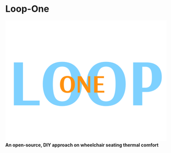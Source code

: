 # Loop-One
![LoopOne_Logo](/assets/images/LoopOne_Logo.png)
**An open-source, DIY approach on wheelchair seating thermal comfort**
